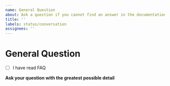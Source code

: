 ```yaml
---
name: General Question
about: Ask a question if you cannot find an answer in the documentation
title: ''
labels: status/conversation
assignees: ''
---
```


# General Question

<!-- PLEASE MAKE SURE THAT YOU HAVE READ FAQ -->
<!-- https://github.com/tradingview/charting_library/wiki/Frequently-Asked-Questions -->

- [ ] I have read FAQ <!-- replace the space in the brackets with `x` -->

**Ask your question with the greatest possible detail**

<!-- Write your question right here...  -->
